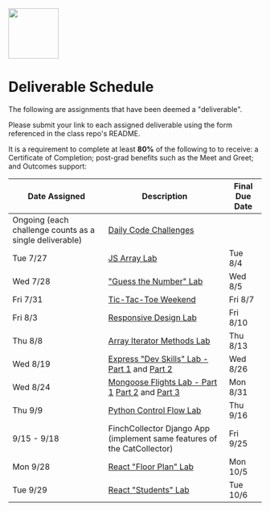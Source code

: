 <img src="https://i.imgur.com/2y0Lyzy.png" height="100">

# Deliverable Schedule

The following are assignments that have been deemed a "deliverable".

Please submit your link to each assigned deliverable using the form referenced in the class repo's README.

It is a requirement to complete at least **80%** of the following to to receive: a Certificate of Completion; post-grad benefits such as the Meet and Greet; and Outcomes support:

|Date Assigned|Description| Final Due Date |
|---|---|---|
|Ongoing (each challenge counts as a single deliverable)|[Daily Code Challenges](https://git.generalassemb.ly/SEI-CC/daily-js-code-challenges)| |
| Tue 7/27 |[JS Array Lab](https://git.generalassemb.ly/SEI-CC/SEI-CC-9/blob/master/work/w01/d2/04-js-arrays-lab.md)| Tue 8/4 |
| Wed 7/28 |["Guess the Number" Lab](https://git.generalassemb.ly/SEI-CC/SEI-CC-9/blob/master/work/w01/d3/04-js-objects-lab.md)| Wed 8/5 |
| Fri 7/31 |[Tic-Tac-Toe Weekend](https://git.generalassemb.ly/SEI-CC/SEI-CC-9/tree/master/work/w01/d5/tic-tac-toe-weekend)| Fri 8/7 |
| Fri 8/3 |[Responsive Design Lab](https://git.generalassemb.ly/SEI-CC/SEI-CC-9/blob/master/work/w02/d1/04-responsive-design-lab.md)| Fri 8/10 |
| Thu 8/8 |[Array Iterator Methods Lab](https://git.generalassemb.ly/SEI-CC/SEI-CC-9/blob/master/work/w02/d4/04-array-methods-lab.md)| Thu 8/13 |
| Wed 8/19 |[Express "Dev Skills" Lab - Part 1](https://git.generalassemb.ly/SEI-CC/SEI-CC-9/blob/master/work/w04/d2/03-04-dev-skills-lab-part-1.md) and [Part 2](https://git.generalassemb.ly/SEI-CC/SEI-CC-9/blob/master/work/w04/d3/04-dev-skills-lab-part-2.md)| Wed 8/26 |
| Wed 8/24 |[Mongoose Flights Lab - Part 1](https://git.generalassemb.ly/SEI-CC/SEI-CC-9/blob/master/work/w04/d4/mongoose-flights-lab-part-1.md) [Part 2](https://git.generalassemb.ly/SEI-CC/SEI-CC-9/blob/master/work/w04/d5/03-04-mongoose-flights-lab-part-2.md) and [Part 3](https://git.generalassemb.ly/SEI-CC/SEI-CC-9/blob/master/work/w05/d1/mongoose-flights-lab-part-3.md)| Mon 8/31 |
| Thu 9/9 |[Python Control Flow Lab](https://git.generalassemb.ly/SEI-CC/SEI-CC-9/blob/master/work/w07/d3/02-python-control-flow/python-control-flow.md)| Thu 9/16 |
| 9/15 - 9/18 | FinchCollector Django App (implement same features of the CatCollector) | Fri 9/25 |
| Mon 9/28 | [React "Floor Plan" Lab](https://git.generalassemb.ly/SEI-CC/SEI-CC-9/blob/master/work/w10/d1/04-react-floorplan-lab.md) | Mon 10/5 |
| Tue 9/29 | [React "Students" Lab](https://git.generalassemb.ly/SEI-CC/SEI-CC-9/blob/master/work/w10/d2/react-students-lab.md) | Tue 10/6 |
